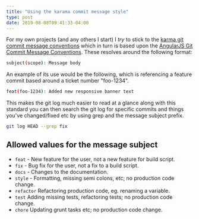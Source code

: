 ```yaml
---
title: "Using the karama commit message style"
type: post
date: 2019-08-08T09:41:33-04:00
---
```


For my own projects (and any others I start) I *try* to stick to the [karma git commit message conventions](https://karma-runner.github.io/4.0/dev/git-commit-msg.html) which in turn is based upon the [AngularJS Git Commit Message Conventions](https://docs.google.com/document/d/1QrDFcIiPjSLDn3EL15IJygNPiHORgU1_OOAqWjiDU5Y/edit#). These resolves around the following format:

```bash
subject(scope): Message body
```

An example of its use would be the following, which is referencing a feature commit based around a ticket number "foo-1234".
                               
```bash
feat(foo-1234): Added new responsive banner text 
```

This makes the git log much easier to read at a glance along with this standard you can then search the git log for specific commits and things you've changed/fixed etc by using grep and the message subject prefix.

```bash
git log HEAD --grep fix
```

## Allowed values for the message subject

- `feat` - New feature for the user, not a new feature for build script.
- `fix` - Bug fix for the user, not a fix to a build script.
- `docs` - Changes to the documentation.
- `style` - Formatting, missing semi colons, etc; no production code change.
- `refactor` Refactoring production code, eg. renaming a variable.
- `test` Adding missing tests, refactoring tests; no production code change.
- `chore` Updating grunt tasks etc; no production code change.

